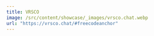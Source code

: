 ```yaml
---
title: VRSCO
image: /src/content/showcase/_images/vrsco.chat.webp
url: "https://vrsco.chat/#freecodeanchor"
---
```


